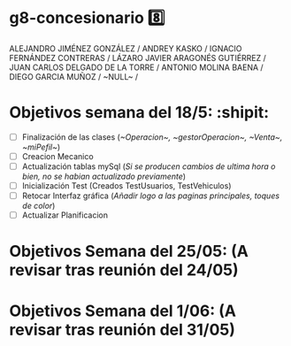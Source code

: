 # g8-concesionario :eight:
ALEJANDRO JIMÉNEZ GONZÁLEZ /
ANDREY KASKO /
IGNACIO FERNÁNDEZ CONTRERAS /
LÁZARO JAVIER ARAGONÉS GUTIÉRREZ /
JUAN CARLOS DELGADO DE LA TORRE /
ANTONIO MOLINA BAENA / 
DIEGO GARCIA MUÑOZ / 
~NULL~ /

# Objetivos semana del 18/5: :shipit:
- [ ] Finalización de las clases (_~Operacion~, ~gestorOperacion~, ~Venta~, ~miPefil~_) 
- [ ] Creacion Mecanico
- [ ] Actualización tablas mySql (_Si se producen cambios de ultima hora o bien, no se habian actualizado previamente_)
- [ ] Inicialización Test (Creados TestUsuarios, TestVehiculos)
- [ ] Retocar Interfaz gráfica (_Añadir logo a las paginas principales, toques de color_)
- [ ] Actualizar Planificacion

# Objetivos Semana del 25/05: (A revisar tras reunión del 24/05)

# Objetivos Semana del 1/06: (A revisar tras reunión del 31/05)
